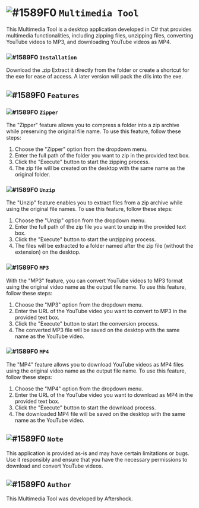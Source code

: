 # ![#1589F0](https://via.placeholder.com/15/1589F0/1589F0.png) `Multimedia Tool`

This Multimedia Tool is a desktop application developed in C# that provides multimedia functionalities, including zipping files, unzipping files, converting YouTube videos to MP3, and downloading YouTube videos as MP4. 

### ![#1589F0](https://via.placeholder.com/15/1589F0/1589F0.png) `Installation`

Download the .zip Extract it directly from the folder or create a shortcut for the exe for ease of access. A later version will pack the dlls into the exe.

## ![#1589F0](https://via.placeholder.com/15/1589F0/1589F0.png) `Features`

### ![#1589F0](https://via.placeholder.com/15/1589F0/1589F0.png) `Zipper`

The "Zipper" feature allows you to compress a folder into a zip archive while preserving the original file name. To use this feature, follow these steps:

1. Choose the "Zipper" option from the dropdown menu.
2. Enter the full path of the folder you want to zip in the provided text box.
3. Click the "Execute" button to start the zipping process.
4. The zip file will be created on the desktop with the same name as the original folder.

### ![#1589F0](https://via.placeholder.com/15/1589F0/1589F0.png) `Unzip`

The "Unzip" feature enables you to extract files from a zip archive while using the original file names. To use this feature, follow these steps:

1. Choose the "Unzip" option from the dropdown menu.
2. Enter the full path of the zip file you want to unzip in the provided text box.
3. Click the "Execute" button to start the unzipping process.
4. The files will be extracted to a folder named after the zip file (without the extension) on the desktop.

### ![#1589F0](https://via.placeholder.com/15/1589F0/1589F0.png) `MP3`

With the "MP3" feature, you can convert YouTube videos to MP3 format using the original video name as the output file name. To use this feature, follow these steps:

1. Choose the "MP3" option from the dropdown menu.
2. Enter the URL of the YouTube video you want to convert to MP3 in the provided text box.
3. Click the "Execute" button to start the conversion process.
4. The converted MP3 file will be saved on the desktop with the same name as the YouTube video.

### ![#1589F0](https://via.placeholder.com/15/1589F0/1589F0.png) `MP4`

The "MP4" feature allows you to download YouTube videos as MP4 files using the original video name as the output file name. To use this feature, follow these steps:

1. Choose the "MP4" option from the dropdown menu.
2. Enter the URL of the YouTube video you want to download as MP4 in the provided text box.
3. Click the "Execute" button to start the download process.
4. The downloaded MP4 file will be saved on the desktop with the same name as the YouTube video.

## ![#1589F0](https://via.placeholder.com/15/1589F0/1589F0.png) `Note`

This application is provided as-is and may have certain limitations or bugs. Use it responsibly and ensure that you have the necessary permissions to download and convert YouTube videos.

## ![#1589F0](https://via.placeholder.com/15/1589F0/1589F0.png) `Author`

This Multimedia Tool was developed by Aftershock.
